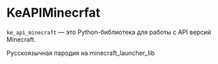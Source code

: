 # KeAPIMinecrfat

`ke_api_minecraft` — это Python-библиотека для работы с API версий Minecraft.

Русскоязычная пародия на minecraft_launcher_lib
